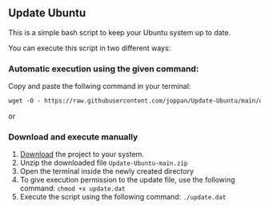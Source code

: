 ## Update Ubuntu

This is a simple bash script to keep your Ubuntu system up to date.

You can execute this script in two different ways:

### Automatic execution using the given command:

Copy and paste the follwing command in your terminal:
```markdown
wget -O - https://raw.githubusercontent.com/joppan/Update-Ubuntu/main/update.dat | sudo bash
```

or


### Download and execute manually

1. [Download](https://github.com/joppan/Update-Ubuntu/archive/refs/heads/main.zip) the project to your system.
2. Unzip the downloaded file `Update-Ubuntu-main.zip`
3. Open the terminal inside the newly created directory
4. To give execution permission to the update file, use the following command: 
   ```chmod +x update.dat```
4. Execute the script using the following command:
   ```./update.dat```
